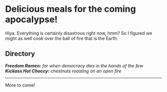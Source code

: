 # Delicious meals for the coming apocalypse!

Hiya. Everything is certainly disastrous right now, hmm? So I figured we might as well cook over the ball of fire that is the Earth.

## Directory
***Freedom Ramen:*** *for when democracy dies in the hands of the few*<br>
***Kickass Hot Choccy:*** *chestnuts roasting on an open fire* <hr>
More to come!

<!---
Lucas I swear to god, If you don't regularly update the README, I'll kill you.

Yours, Past Lucas --->
